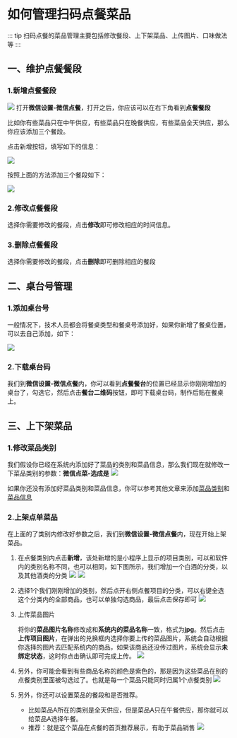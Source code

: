 # 如何管理扫码点餐菜品
::: tip
扫码点餐的菜品管理主要包括修改餐段、上下架菜品、上传图片、口味做法等
:::
## 一、维护点餐餐段
### 1.新增点餐餐段
![](https://wiki-cdsoft.oss-cn-hangzhou.aliyuncs.com/202409051254546.png)
打开**微信设置-微信点餐**，打开之后，你应该可以在右下角看到**点餐餐段**

比如你有些菜品只在中午供应，有些菜品只在晚餐供应，有些菜品全天供应，那么你应该添加三个餐段。

点击新增按钮，填写如下的信息：

![](https://wiki-cdsoft.oss-cn-hangzhou.aliyuncs.com/202409051257377.png)

按照上面的方法添加三个餐段如下：

![](https://wiki-cdsoft.oss-cn-hangzhou.aliyuncs.com/202409051259384.png)

### 2.修改点餐餐段
选择你需要修改的餐段，点击**修改**即可修改相应的时间信息。

### 3.删除点餐餐段
选择你需要修改的餐段，点击**删除**即可删除相应的餐段

## 二、桌台号管理
### 1.添加桌台号
   
   一般情况下，技术人员都会将餐桌类型和餐桌号添加好，如果你新增了餐桌位置，可以去自己添加，如下：

![](https://wiki-cdsoft.oss-cn-hangzhou.aliyuncs.com/202409051623462.png)

### 2.下载桌台码
   

   我们到**微信设置-微信点餐**内，你可以看到**点餐餐台**的位置已经显示你刚刚增加的桌台了，勾选它，然后点击**餐台二维码**按钮，即可下载桌台码，制作后贴在餐桌上。

## 三、上下架菜品
### 1.修改菜品类别
我们假设你已经在系统内添加好了菜品的类别和菜品信息，那么我们现在就修改一下菜品类别的参数：**微信点菜-选成是**
![](https://wiki-cdsoft.oss-cn-hangzhou.aliyuncs.com/202409051308611.png)

如果你还没有添加好菜品类别和菜品信息，你可以参考其他文章来添加[菜品类别](/系统设置/商品管理/项目类别管理.md)和[菜品信息](/系统设置/商品管理/商品项目管理.md)

### 2.上架点单菜品
在上面的了类别内修改好参数之后，我们到**微信设置-微信点餐**内，现在开始上架菜品。

1. 在点餐类别内点击**新增**，该处新增的是小程序上显示的项目类别，可以和软件内的类别名称不同，也可以相同，如下图所示，我们增加一个白酒的分类，以及其他酒类的分类
   ![](https://wiki-cdsoft.oss-cn-hangzhou.aliyuncs.com/202409051628730.png)
   ![](https://wiki-cdsoft.oss-cn-hangzhou.aliyuncs.com/202409051629885.png)
2. 选择1个我们刚刚增加的类别，然后点开右侧点餐项目的分类，可以右键全选这个分类内的全部商品，也可以单独勾选商品，最后点击保存即可
   ![](https://wiki-cdsoft.oss-cn-hangzhou.aliyuncs.com/202409051632033.png)
3. 上传菜品图片
   
   将你的**菜品图片名称**修改成和**系统内的菜品名称**一致，格式为**jpg**。然后点击**上传项目图片**，在弹出的兑换框内选择你要上传的菜品图片，系统会自动根据你选择的图片去匹配系统内的商品，如果该商品还没传过图片，系统会显示**未绑定状态**，这时你点击确认即可完成上传。
   ![](https://wiki-cdsoft.oss-cn-hangzhou.aliyuncs.com/202409051639301.png)
4. 另外，你可能会看到有些商品名称的颜色是紫色的，那是因为这些菜品在别的点餐类别里面被勾选过了。也就是每一个菜品只能同时归属1个点餐类别
   ![](https://wiki-cdsoft.oss-cn-hangzhou.aliyuncs.com/202409051642464.png)
5. 另外，你还可以设置菜品的餐段和是否推荐。
   + 比如菜品A所在的类别是全天供应，但是菜品A只在午餐供应，那你就可以给菜品A选择午餐。
   + 推荐：就是这个菜品在点餐的首页推荐展示，有助于菜品销售
   ![](https://wiki-cdsoft.oss-cn-hangzhou.aliyuncs.com/202409051647740.png)